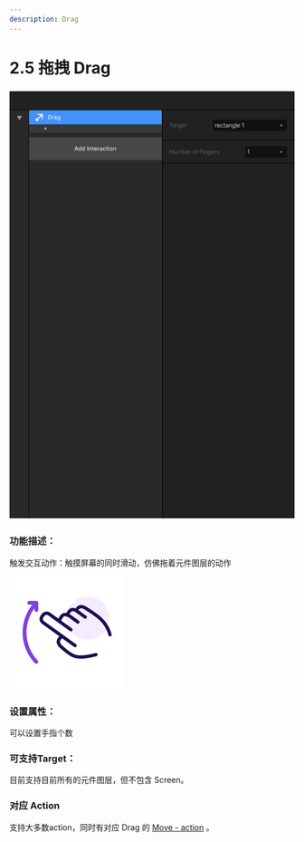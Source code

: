 ```yaml
---
description: Drag
---
```


# 2.5  拖拽 Drag

### ![](../../.gitbook/assets/Drag.png)

### 功能描述：

触发交互动作：触摸屏幕的同时滑动，仿佛拖着元件图层的动作

![](../../.gitbook/assets/拖拽.png)

### 设置属性：

可以设置手指个数

### 可支持Target：

目前支持目前所有的元件图层，但不包含 Screen。

### 对应 Action

支持大多数action，同时有对应 Drag 的 [Move - action](2.5-tuo-zhuai-drag.md) 。

